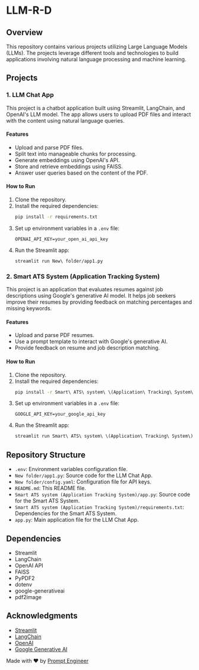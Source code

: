 
# LLM-R-D

## Overview

This repository contains various projects utilizing Large Language Models (LLMs). The projects leverage different tools and technologies to build applications involving natural language processing and machine learning.

## Projects

### 1. LLM Chat App

This project is a chatbot application built using Streamlit, LangChain, and OpenAI's LLM model. The app allows users to upload PDF files and interact with the content using natural language queries.

#### Features

- Upload and parse PDF files.
- Split text into manageable chunks for processing.
- Generate embeddings using OpenAI's API.
- Store and retrieve embeddings using FAISS.
- Answer user queries based on the content of the PDF.

#### How to Run

1. Clone the repository.
2. Install the required dependencies:
    ```bash
    pip install -r requirements.txt
    ```
3. Set up environment variables in a `.env` file:
    ```dotenv
    OPENAI_API_KEY=your_open_ai_api_key
    ```
4. Run the Streamlit app:
    ```bash
    streamlit run New\ folder/app1.py
    ```

### 2. Smart ATS System (Application Tracking System)

This project is an application that evaluates resumes against job descriptions using Google's generative AI model. It helps job seekers improve their resumes by providing feedback on matching percentages and missing keywords.

#### Features

- Upload and parse PDF resumes.
- Use a prompt template to interact with Google's generative AI.
- Provide feedback on resume and job description matching.

#### How to Run

1. Clone the repository.
2. Install the required dependencies:
    ```bash
    pip install -r Smart\ ATS\ system\ \(Application\ Tracking\ System\)/requirements.txt
    ```
3. Set up environment variables in a `.env` file:
    ```dotenv
    GOOGLE_API_KEY=your_google_api_key
    ```
4. Run the Streamlit app:
    ```bash
    streamlit run Smart\ ATS\ system\ \(Application\ Tracking\ System\)/app.py
    ```

## Repository Structure

- `.env`: Environment variables configuration file.
- `New folder/app1.py`: Source code for the LLM Chat App.
- `New folder/config.yaml`: Configuration file for API keys.
- `README.md`: This README file.
- `Smart ATS system (Application Tracking System)/app.py`: Source code for the Smart ATS System.
- `Smart ATS system (Application Tracking System)/requirements.txt`: Dependencies for the Smart ATS System.
- `app.py`: Main application file for the LLM Chat App.

## Dependencies

- Streamlit
- LangChain
- OpenAI API
- FAISS
- PyPDF2
- dotenv
- google-generativeai
- pdf2image

## Acknowledgments

- [Streamlit](https://streamlit.io/)
- [LangChain](https://python.langchain.com/)
- [OpenAI](https://platform.openai.com/docs/models)
- [Google Generative AI](https://ai.google/)

Made with ❤️ by [Prompt Engineer](https://youtube.com/@engineerprompt)
